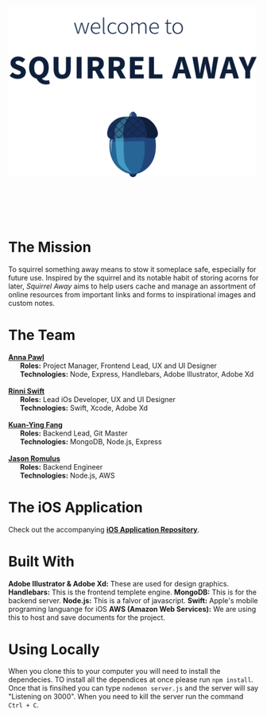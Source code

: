 </br>
<img src="https://github.com/AnniePawl/SPD1.3/blob/Anna-Frontend/public/assets/home-hero.png" alt="drawing" width="500"/>

</br></br></br></br>

# The Mission
To squirrel something away means to stow it someplace safe, especially for future use. Inspired by the squirrel and its notable habit of storing acorns for later, *Squirrel Away* aims to help users cache and manage an assortment of online resources from important links and forms to inspirational images and custom notes. 

# The Team
**[Anna Pawl](https://github.com/AnniePawl)** </br>
&nbsp;&nbsp;&nbsp;&nbsp;&nbsp;&nbsp;**Roles:** Project Manager, Frontend Lead, UX and UI Designer </br>
&nbsp;&nbsp;&nbsp;&nbsp;&nbsp;&nbsp;**Technologies:** Node, Express, Handlebars, Adobe Illustrator, Adobe Xd
</br> </br>
**[Rinni Swift](https://github.com/RinniSwift)** </br>
&nbsp;&nbsp;&nbsp;&nbsp;&nbsp;&nbsp;**Roles:** Lead iOs Developer, UX and UI Designer</br>
&nbsp;&nbsp;&nbsp;&nbsp;&nbsp;&nbsp;**Technologies:** Swift, Xcode, Adobe Xd
</br> </br>
**[Kuan-Ying Fang](https://github.com/kfa408)** </br>
&nbsp;&nbsp;&nbsp;&nbsp;&nbsp;&nbsp;**Roles:** Backend Lead, Git Master</br>
&nbsp;&nbsp;&nbsp;&nbsp;&nbsp;&nbsp;**Technologies:** MongoDB, Node.js, Express
</br> </br>
**[Jason Romulus](https://github.com/jasonromulus)** </br>
&nbsp;&nbsp;&nbsp;&nbsp;&nbsp;&nbsp;**Roles:** Backend Engineer</br>
&nbsp;&nbsp;&nbsp;&nbsp;&nbsp;&nbsp;**Technologies:** Node.js, AWS

# The iOS Application
Check out the accompanying **[iOS Application Repository](https://github.com/RinniSwift/Squirrel)**. 

# Built With
**Adobe Illustrator & Adobe Xd:** These are used for design graphics.
**Handlebars:** This is the frontend templete engine.
**MongoDB:** This is for the backend server.
**Node.js:** This is a falvor of javascript.
**Swift:** Apple's mobile programing languange for iOS
**AWS (Amazon Web Services):** We are using this to host and save documents for the project.

# Using Locally
When you clone this to your computer you will need to install the dependecies. TO install all the dependices at once please run `npm install`.
Once that is finsihed you can type `nodemon server.js` and the server will say "Listening on 3000".
When you need to kill the server run the command `Ctrl + C`.
